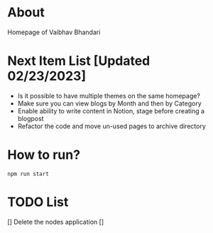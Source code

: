 # About
Homepage of Vaibhav Bhandari

# Next Item List [Updated 02/23/2023]
* Is it possible to have multiple themes on the same homepage?
* Make sure you can view blogs by Month and then by Category
* Enable ability to write content in Notion, stage before creating a blogpost
* Refactor the code and move un-used pages to archive directory

# How to run?
```
npm run start
```

# TODO List
[] Delete the nodes application
[] 